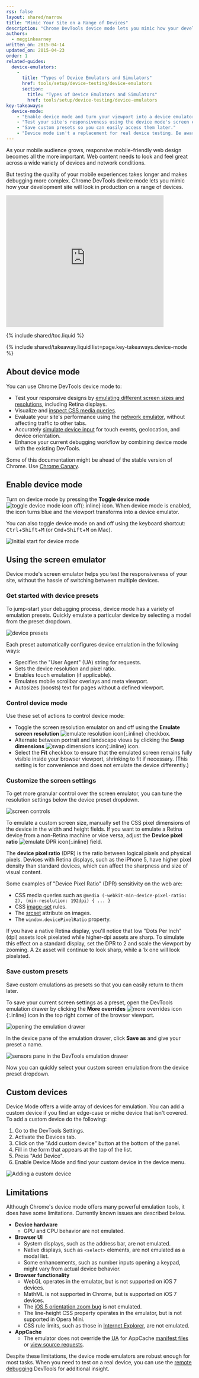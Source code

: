 ```yaml
---
rss: false
layout: shared/narrow
title: "Mimic Your Site on a Range of Devices"
description: "Chrome DevTools device mode lets you mimic how your development site will look in production on a range of devices."
authors:
  - megginkearney
written_on: 2015-04-14
updated_on: 2015-04-23
order: 1
related-guides:
  device-emulators:
    -
      title: "Types of Device Emulators and Simulators"
      href: tools/setup/device-testing/device-emulators
      section:
        title: "Types of Device Emulators and Simulators"
        href: tools/setup/device-testing/device-emulators
key-takeaways:
  device-mode: 
    - "Enable device mode and turn your viewport into a device emulator."
    - "Test your site's responsiveness using the device mode's screen emulator."
    - "Save custom presets so you can easily access them later."
    - "Device mode isn't a replacement for real device testing. Be aware of its limitations."
---
```


<p class="intro">
  As your mobile audience grows, responsive mobile-friendly web design becomes all the more important. Web content needs to look and feel great across a wide variety of devices and network conditions.
</p>

But testing the quality of your mobile experiences takes longer and makes debugging more complex. Chrome DevTools device mode lets you mimic how your development site will look in production on a range of devices.

<object width="425" height="355"><param name="movie" value="https://www.youtube.com/v/FrAZWiMWRa4"><param name="wmode" value="transparent"><embed src="https://www.youtube.com/v/FrAZWiMWRa4" type="application/x-shockwave-flash" wmode="transparent" width="425" height="355"></object>

{% include shared/toc.liquid %}

{% include shared/takeaway.liquid list=page.key-takeaways.device-mode %}

## About device mode

You can use Chrome DevTools device mode to:

* Test your responsive designs by [emulating different screen sizes and resolutions](/web/tools/iterate/test-layout/test-layouts), including Retina displays.
* Visualize and [inspect CSS media queries](/web/tools/iterate/test-layout/media-queries).
* Evaluate your site's performance using the [network emulator](/web/tools/profile-performance/network-performance/network-conditions), without affecting traffic to other tabs.
* Accurately [simulate device input](/web/tools/javascript/device-input/index) for touch events, geolocation, and device orientation.
* Enhance your current debugging workflow by combining device mode with the existing DevTools.

Some of this documentation might be ahead of the stable version of Chrome. Use <a href="https://www.google.com/intl/en/chrome/browser/canary.html">Chrome Canary</a>.

## Enable device mode

Turn on device mode by pressing the **Toggle device mode** ![toggle device mode icon off](imgs/icon-device-mode-off.png){:.inline} icon. When device mode is enabled, the icon turns blue and the viewport transforms into a device emulator.

You can also toggle device mode on and off using the keyboard shortcut: 
<kbd class="kbd">Ctrl</kbd>+<kbd class="kbd">Shift</kbd>+<kbd class="kbd">M</kbd> (or <kbd class="kbd">Cmd</kbd>+<kbd class="kbd">Shift</kbd>+<kbd class="kbd">M</kbd> on Mac).

![Initial start for device mode](imgs/device-mode-initial-view.png)

## Using the screen emulator

Device mode's screen emulator helps you test the responsiveness of your site, without the hassle of switching between multiple devices.

### Get started with device presets

To jump-start your debugging process, device mode has a variety of emulation presets. Quickly emulate a particular device by selecting a model from the preset dropdown.

![device presets](imgs/device-and-network-tools.png)

Each preset automatically configures device emulation in the following ways:

* Specifies the "User Agent" (UA) string for requests.
* Sets the device resolution and pixel ratio.
* Enables touch emulation (if applicable).
* Emulates mobile scrollbar overlays and meta viewport.
* Autosizes (boosts) text for pages without a defined viewport.

### Control device mode

Use these set of actions to control device mode:

* Toggle the screen resolution emulator on and off using the **Emulate screen resolution** ![emulate resolution icon](imgs/icon-emulate-resolution.png){:.inline} checkbox.
* Alternate between portrait and landscape views by clicking the **Swap dimensions** ![swap dimensions icon](imgs/icon-swap-dimensions.png){:.inline} icon.
* Select the **Fit** checkbox to ensure that the emulated screen remains fully visible inside your browser viewport, shrinking to fit if necessary. (This setting is for convenience and does not emulate the device differently.)

### Customize the screen settings

To get more granular control over the screen emulator, you can tune the resolution settings below the device preset dropdown.

![screen controls](imgs/screen-controls.png)

To emulate a custom screen size, manually set the CSS pixel dimensions of the device in the width and height fields. If you want to emulate a Retina device from a non-Retina machine or vice versa, adjust the **Device pixel ratio** ![emulate DPR icon](imgs/icon-DPR.png){:.inline} field. 

The **device pixel ratio** (DPR) is the ratio between logical pixels and physical pixels. Devices with Retina displays, such as the iPhone 5, have higher pixel density than standard devices, which can affect the sharpness and size of visual content.

Some examples of "Device Pixel Ratio" (DPR) sensitivity on the web are:

* CSS media queries such as `@media (-webkit-min-device-pixel-ratio: 2), (min-resolution: 192dpi) { ... }`
* CSS [image-set](http://dev.w3.org/csswg/css-images/#image-set-notation) rules.
* The [srcset](http://www.w3.org/html/wg/drafts/html/master/embedded-content.html#attr-img-srcset) attribute on images.
* The `window.devicePixelRatio` property.

If you have a native Retina display, you'll notice that low "Dots Per Inch" (dpi) assets look pixelated while higher-dpi assets are sharp. To simulate this effect on a standard display, set the DPR to 2 and scale the viewport by zooming. A 2x asset will continue to look sharp, while a 1x one will look pixelated.

### Save custom presets

Save custom emulations as presets so that you can easily return to them later.

To save your current screen settings as a preset, open the DevTools emulation drawer by clicking the **More overrides** ![more overrides icon](imgs/icon-open-emulator-drawer.png){:.inline} icon in the top right corner of the browser viewport.

![opening the emulation drawer](imgs/emulation-drawer-UI-location.png)

In the device pane of the emulation drawer, click **Save as** and give your preset a name.

![sensors pane in the DevTools emulation drawer](imgs/emulation-drawer-device.png)

Now you can quickly select your custom screen emulation from the device preset dropdown.

## Custom devices

Device Mode offers a wide array of devices for emulation. You can add a custom device if you find an edge-case or niche device that isn't covered. To add a custom device do the following:

1. Go to the DevTools Settings.
2. Activate the Devices tab.
3. Click on the "Add custom device" button at the bottom of the panel.
4. Fill in the form that appears at the top of the list.
5. Press "Add Device".
6. Enable Device Mode and find your custom device in the device menu.

![Adding a custom device](imgs/custom-device-settings.png)

## Limitations

Although Chrome's device mode offers many powerful emulation tools, it does have some limitations. Currently known issues are described below.

* **Device hardware**
  * GPU and CPU behavior are not emulated.
* **Browser UI**
  * System displays, such as the address bar, are not emulated.
  * Native displays, such as `<select>` elements, are not emulated as a modal list.
  * Some enhancements, such as number inputs opening a keypad, might vary from actual device behavior.
* **Browser functionality**
  * WebGL operates in the emulator, but is not supported on iOS 7 devices.
  * MathML is not supported in Chrome, but is supported on iOS 7 devices.
  * The [iOS 5 orientation zoom bug](https://github.com/scottjehl/device-bugs/issues/2) is not emulated.
  * The line-height CSS property operates in the emulator, but is not supported in Opera Mini.
  * CSS rule limits, such as those in [Internet Explorer](http://blogs.msdn.com/b/ieinternals/archive/2011/05/14/10164546.aspx), are not emulated.
* **AppCache**
  * The emulator does not override the <abbr title="User Agent">UA</abbr> for AppCache [manifest files](https://code.google.com/p/chromium/issues/detail?id=334120) or [view source requests](https://code.google.com/p/chromium/issues/detail?id=119767).

Despite these limitations, the device mode emulators are robust enough for most tasks. When you need to test on a real device, you can use the [remote debugging](/web/tools/setup/device-testing/remote-debugging) DevTools for additional insight.


